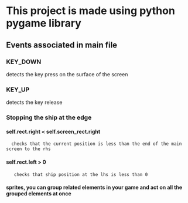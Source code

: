 # This project is made using python pygame library


## Events associated in main file
### KEY_DOWN
  detects the key press on the surface of the screen
### KEY_UP
  detects the key release
### Stopping the ship at the edge
  #### self.rect.right < self.screen_rect.right
      checks that the current position is less than the end of the main screen to the rhs
  #### self.rect.left > 0
       checks that ship position at the lhs is less than 0
  #### sprites, you can group related elements in your game and act on all the grouped elements at once
  
   
